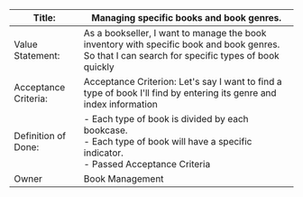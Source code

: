 | Title: | Managing specific books and book genres. |
| ------ | ------ |
| Value Statement: | As a bookseller, I want to manage the book inventory with specific book and book genres. So that I can search for specific types of book quickly |
| Acceptance Criteria: | Acceptance Criterion: Let's say I want to find a type of book I'll find by entering its genre and index information |
| Definition of Done: | - Each type of book is divided by each bookcase.<br> - Each type of book will have a specific indicator.<br> - Passed Acceptance Criteria |
| Owner | Book Management |

